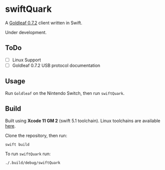 # swiftQuark

A [Goldleaf 0.7.2](https://github.com/XorTroll/Goldleaf) client written in Swift.

Under development.

## ToDo

- [ ] Linux Support
- [ ] Goldleaf 0.7.2 USB protocol documentation

## Usage

Run `Goldleaf` on the Nintendo Switch, then run `swiftQuark`.

## Build

Built using **Xcode 11 GM 2** (swift 5.1 toolchain).
Linux toolchains are available [here](https://swift.org/download/#releases).

Clone the repository, then run:
```bash
swift build
```

To run `swiftQuark` run: 
```
./.build/debug/swiftQuark
```
